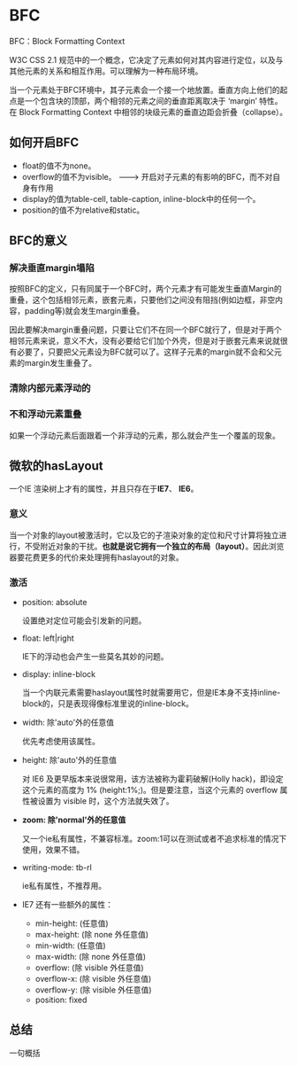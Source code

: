 # BFC

BFC：Block Formatting Context

W3C CSS 2.1 规范中的一个概念，它决定了元素如何对其内容进行定位，以及与其他元素的关系和相互作用。可以理解为一种布局环境。

当一个元素处于BFC环境中，其子元素会一个接一个地放置。垂直方向上他们的起点是一个包含块的顶部，两个相邻的元素之间的垂直距离取决于 ‘margin’ 特性。在 Block Formatting Context 中相邻的块级元素的垂直边距会折叠（collapse）。

## 如何开启BFC

* float的值不为none。
* overflow的值不为visible。 ---> 开启对子元素的有影响的BFC，而不对自身有作用
* display的值为table-cell, table-caption, inline-block中的任何一个。
* position的值不为relative和static。

## BFC的意义

### 解决垂直margin塌陷

按照BFC的定义，只有同属于一个BFC时，两个元素才有可能发生垂直Margin的重叠，这个包括相邻元素，嵌套元素，只要他们之间没有阻挡(例如边框，非空内容，padding等)就会发生margin重叠。

因此要解决margin重叠问题，只要让它们不在同一个BFC就行了，但是对于两个相邻元素来说，意义不大，没有必要给它们加个外壳，但是对于嵌套元素来说就很有必要了，只要把父元素设为BFC就可以了。这样子元素的margin就不会和父元素的margin发生重叠了。

### 清除内部元素浮动的

### 不和浮动元素重叠

如果一个浮动元素后面跟着一个非浮动的元素，那么就会产生一个覆盖的现象。


## 微软的hasLayout

一个IE 渲染树上才有的属性，并且只存在于**IE7**、 **IE6**。

### 意义

当一个对象的layout被激活时，它以及它的子渲染对象的定位和尺寸计算将独立进行，不受附近对象的干扰。**也就是说它拥有一个独立的布局（layout）**。因此浏览器要花费更多的代价来处理拥有haslayout的对象。

### 激活

* position: absolute

    设置绝对定位可能会引发新的问题。

* float: left|right

    IE下的浮动也会产生一些莫名其妙的问题。

* display: inline-block

    当一个内联元素需要haslayout属性时就需要用它，但是IE本身不支持inline-block的，只是表现得像标准里说的inline-block。

* width: 除'auto'外的任意值

    优先考虑使用该属性。

* height: 除'auto'外的任意值

    对 IE6 及更早版本来说很常用，该方法被称为霍莉破解(Holly hack)，即设定这个元素的高度为 1% (height:1%;)。但是要注意，当这个元素的 overflow 属性被设置为 visible 时，这个方法就失效了。

* **zoom: 除'normal'外的任意值**

    又一个ie私有属性，不兼容标准。zoom:1可以在测试或者不追求标准的情况下使用，效果不错。

* writing-mode: tb-rl

    ie私有属性，不推荐用。

* IE7 还有一些额外的属性：

   * min-height: (任意值)
   * max-height: (除 none 外任意值)
   * min-width: (任意值)
   * max-width: (除 none 外任意值)
   * overflow: (除 visible 外任意值)
   * overflow-x: (除 visible 外任意值)
   * overflow-y: (除 visible 外任意值)
   * position: fixed

## 总结

一句概括